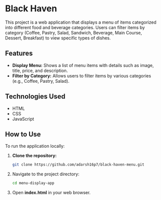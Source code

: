 # Black Haven 

This project is a web application that displays a menu of items categorized into different food and beverage categories. Users can filter items by category (Coffee, Pastry, Salad, Sandwich, Beverage, Main Course, Dessert, Breakfast) to view specific types of dishes.

## Features

- **Display Menu:** Shows a list of menu items with details such as image, title, price, and description.
- **Filter by Category:** Allows users to filter items by various categories (e.g., Coffee, Pastry, Salad).

## Technologies Used

- HTML
- CSS
- JavaScript

## How to Use

To run the application locally:

1. **Clone the repository:**

   ```sh
   git clone https://github.com/adarsh16p7/black-haven-menu.git
   ```

2. Navigate to the project directory:

   ```sh
   cd menu-display-app
   ```

3. Open **index.html** in your web browser.
   
